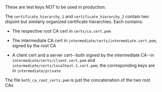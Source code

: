 These are test keys *NOT* to be used in production.

The `certificate_hierarchy_1` and `certificate_hierarchy_2` contain
two disjoint but similarly organized certificate hierarchies. Each
contains:

* The respective root CA cert in `certs/ca.cert.pem`

* The intermediate CA cert in
  `intermediate/certs/intermediate.cert.pem`, signed by the root CA

* A client cert and a server cert--both signed by the intermediate
  CA--in `intermediate/certs/client.cert.pem` and
  `intermediate/certs/localhost-1.cert.pem`; the corresponding keys
  are in `intermediate/private`

The file `both_ca_root_certs.pem` is just the concatenation of the two root CAs

